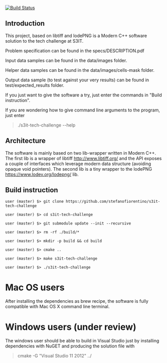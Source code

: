 [![Build Status](https://travis-ci.org/stefanofiorentino/s3it-tech-challenge.svg?branch=master)](https://travis-ci.org/stefanofiorentino/s3it-tech-challenge)

## Introduction
This project, based on libtiff and lodePNG is a Modern C++ software solution to the tech challenge at S3IT.

Problem specification can be found in the specs/DESCRIPTION.pdf

Input data samples can be found in the data/images folder.

Helper data samples can be found in the data/images/cells-mask folder.

Output data sample (to test against your very results) can be found in test/expected_results folder.

If you just want to give the software a try, just enter the commands in "Build instruction".

If you are wondering how to give command line arguments to the program, just enter 
> ./s3it-tech-challenge --help
  
## Architecture
The software is mainly based on two lib-wrapper written in Modern C++.
The first lib is a wrapper of libtiff http://www.libtiff.org/ and the API exposes a couple of interfaces which leverage modern data structure (avoiding opaque void pointers).
The second lib is a tiny wrapper to the lodePNG https://www.lodev.org/lodepng/ lib.

## Build instruction

    user (master) $> git clone https://github.com/stefanofiorentino/s3it-tech-challenge 

    user (master) $> cd s3it-tech-challenge 

    user (master) $> git submodule update --init --recursive

    user (master) $> rm -rf ./build/*

    user (master) $> mkdir -p build && cd build

    user (master) $> cmake ..

    user (master) $> make s3it-tech-challenge

    user (master) $> ./s3it-tech-challenge


# Mac OS users
After installing the dependencies as brew recipe, the software is fully compatible with Mac OS X command line terminal.

# Windows users (under review)
The windows user should be able to build in Visual Studio just by installing dependencies with NuGET and producing the solution file with 
> cmake -G "Visual Studio 11 2012" ../